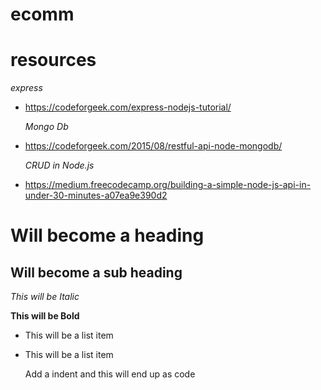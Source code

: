 # ecomm

# resources

_express_

- https://codeforgeek.com/express-nodejs-tutorial/

  _Mongo Db_

- https://codeforgeek.com/2015/08/restful-api-node-mongodb/

  _CRUD in Node.js_

- https://medium.freecodecamp.org/building-a-simple-node-js-api-in-under-30-minutes-a07ea9e390d2

# Will become a heading

## Will become a sub heading

_This will be Italic_

**This will be Bold**

- This will be a list item
- This will be a list item

  Add a indent and this will end up as code
